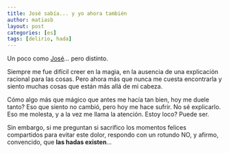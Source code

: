 ```yaml
---
title: José sabía... y yo ahora también
author: matiasb
layout: post
categories: [es]
tags: [delirio, hada]
---
```

Un poco como <a href="http://www.letrascanciones.org/la-vela-puerca/de-bichos-y-flores/jose-sabia.php" title="José sabía - La Vela Puerca" target="_blank">José</a>&#8230; pero distinto.

Siempre me fue difícil creer en la magia, en la ausencia de una explicación racional para las cosas. Pero ahora más que nunca me cuesta encontrarla y siento muchas cosas que están más allá de mi cabeza.

Cómo algo más que mágico que antes me hacía tan bien, hoy me duele tanto? Eso que siento no cambió, pero hoy me hace sufrir. No sé explicarlo. Eso me molesta, y a la vez me llama la atención. Estoy loco? Puede ser.

Sin embargo, si me preguntan si sacrifico los momentos felices compartidos para evitar este dolor, respondo con un rotundo NO, y afirmo, convencido, que **las hadas existen**&#8230;